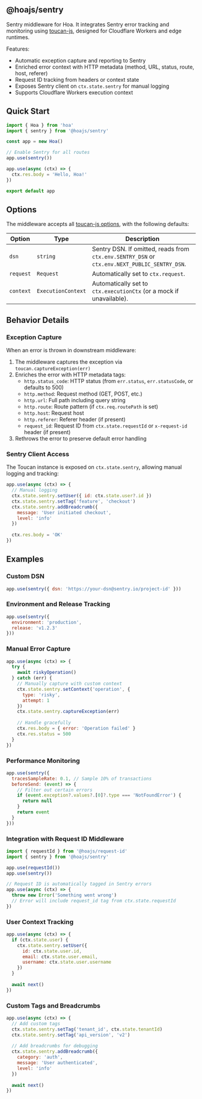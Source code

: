 ## @hoajs/sentry

Sentry middleware for Hoa. It integrates Sentry error tracking and monitoring using [toucan-js](https://github.com/robertcepa/toucan-js), designed for Cloudflare Workers and edge runtimes.

Features:
- Automatic exception capture and reporting to Sentry
- Enriched error context with HTTP metadata (method, URL, status, route, host, referer)
- Request ID tracking from headers or context state
- Exposes Sentry client on `ctx.state.sentry` for manual logging
- Supports Cloudflare Workers execution context

## Quick Start

```js
import { Hoa } from 'hoa'
import { sentry } from '@hoajs/sentry'

const app = new Hoa()

// Enable Sentry for all routes
app.use(sentry())

app.use(async (ctx) => {
  ctx.res.body = 'Hello, Hoa!'
})

export default app
```

## Options

The middleware accepts all [toucan-js options](https://github.com/robertcepa/toucan-js#options), with the following defaults:

| Option | Type | Description |
| --- | --- | --- |
| `dsn` | `string` | Sentry DSN. If omitted, reads from `ctx.env.SENTRY_DSN` or `ctx.env.NEXT_PUBLIC_SENTRY_DSN`. |
| `request` | `Request` | Automatically set to `ctx.request`. |
| `context` | `ExecutionContext` | Automatically set to `ctx.executionCtx` (or a mock if unavailable). |

## Behavior Details

### Exception Capture

When an error is thrown in downstream middleware:
1. The middleware captures the exception via `toucan.captureException(err)`
2. Enriches the error with HTTP metadata tags:
   - `http.status_code`: HTTP status (from `err.status`, `err.statusCode`, or defaults to 500)
   - `http.method`: Request method (GET, POST, etc.)
   - `http.url`: Full path including query string
   - `http.route`: Route pattern (if `ctx.req.routePath` is set)
   - `http.host`: Request host
   - `http.referer`: Referer header (if present)
   - `request_id`: Request ID from `ctx.state.requestId` or `x-request-id` header (if present)
3. Rethrows the error to preserve default error handling

### Sentry Client Access

The Toucan instance is exposed on `ctx.state.sentry`, allowing manual logging and tracking:

```js
app.use(async (ctx) => {
  // Manual logging
  ctx.state.sentry.setUser({ id: ctx.state.user?.id })
  ctx.state.sentry.setTag('feature', 'checkout')
  ctx.state.sentry.addBreadcrumb({
    message: 'User initiated checkout',
    level: 'info'
  })
  
  ctx.res.body = 'OK'
})
```

## Examples

### Custom DSN

```js
app.use(sentry({ dsn: 'https://your-dsn@sentry.io/project-id' }))
```

### Environment and Release Tracking

```js
app.use(sentry({
  environment: 'production',
  release: 'v1.2.3'
}))
```

### Manual Error Capture

```js
app.use(async (ctx) => {
  try {
    await riskyOperation()
  } catch (err) {
    // Manually capture with custom context
    ctx.state.sentry.setContext('operation', {
      type: 'risky',
      attempt: 1
    })
    ctx.state.sentry.captureException(err)
    
    // Handle gracefully
    ctx.res.body = { error: 'Operation failed' }
    ctx.res.status = 500
  }
})
```

### Performance Monitoring

```js
app.use(sentry({
  tracesSampleRate: 0.1, // Sample 10% of transactions
  beforeSend: (event) => {
    // Filter out certain errors
    if (event.exception?.values?.[0]?.type === 'NotFoundError') {
      return null
    }
    return event
  }
}))
```

### Integration with Request ID Middleware

```js
import { requestId } from '@hoajs/request-id'
import { sentry } from '@hoajs/sentry'

app.use(requestId())
app.use(sentry())

// Request ID is automatically tagged in Sentry errors
app.use(async (ctx) => {
  throw new Error('Something went wrong')
  // Error will include request_id tag from ctx.state.requestId
})
```

### User Context Tracking

```js
app.use(async (ctx) => {
  if (ctx.state.user) {
    ctx.state.sentry.setUser({
      id: ctx.state.user.id,
      email: ctx.state.user.email,
      username: ctx.state.user.username
    })
  }
  
  await next()
})
```

### Custom Tags and Breadcrumbs

```js
app.use(async (ctx) => {
  // Add custom tags
  ctx.state.sentry.setTag('tenant_id', ctx.state.tenantId)
  ctx.state.sentry.setTag('api_version', 'v2')
  
  // Add breadcrumbs for debugging
  ctx.state.sentry.addBreadcrumb({
    category: 'auth',
    message: 'User authenticated',
    level: 'info'
  })
  
  await next()
})
```
